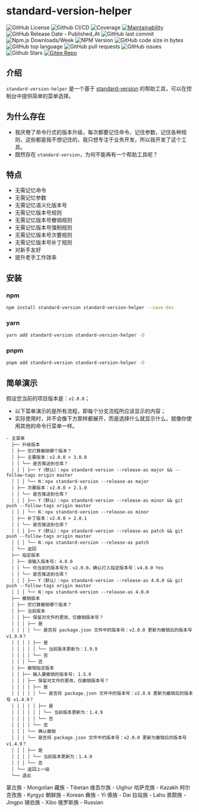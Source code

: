 # standard-version-helper

![GitHub License](https://img.shields.io/github/license/kwooshung/standard-version-helper?labelColor=272e3b&color=165dff)
![Github CI/CD](https://github.com/kwooshung/standard-version-helper/actions/workflows/ci.yml/badge.svg)
![Coverage](https://img.shields.io/coveralls/github/kwooshung/standard-version-helper?color=165dff)
[![Maintainability](https://api.codeclimate.com/v1/badges/325d0881b1ca19165d35/maintainability)](https://codeclimate.com/github/kwooshung/standard-version-helper/maintainability)
![GitHub Release Date - Published_At](https://img.shields.io/github/release-date/kwooshung/standard-version-helper?labelColor=165dff272e3b&color=00b42A&logo=github)
![GitHub last commit](https://img.shields.io/github/last-commit/kwooshung/standard-version-helper?color=165dff)
![Npm.js Downloads/Week](https://img.shields.io/npm/dw/%40kwooshung%2Fstandard-version-helper?labelColor=165dff272e3b&color=165dff&logo=npm)
![NPM Version](https://img.shields.io/npm/v/@kwooshung/standard-version-helper?color=165dff)
![GitHub code size in bytes](https://img.shields.io/github/languages/code-size/kwooshung/standard-version-helper?color=165dff)
![GitHub top language](https://img.shields.io/github/languages/top/kwooshung/standard-version-helper?color=165dff)
![GitHub pull requests](https://img.shields.io/github/issues-pr/kwooshung/standard-version-helper?color=165dff)
![GitHub issues](https://img.shields.io/github/issues/kwooshung/standard-version-helper?color=165dff)
![Github Stars](https://img.shields.io/github/stars/kwooshung/standard-version-helper?labelColor=272e3b&color=165dff)
[![Gitee Repo](https://img.shields.io/badge/Gitee-standard--version--helper-165dff?logo=gitee)](https://gitee.com/kwooshung/standard-version-helper)

## 介绍

`standard-version-helper` 是一个基于 [standard-version](https://github.com/conventional-changelog/standard-version/) 的帮助工具，可以在控制台中提供简单的菜单选择。

## 为什么存在

- 我厌倦了命令行式的版本升级，每次都要记住命令，记住参数，记住各种规则，这些都是我不想记住的，我只想专注于业务开发，所以我开发了这个工具。
- 既然存在 `standard-version`，为何不能再有一个帮助工具呢？

## 特点

- 无需记忆命令
- 无需记忆参数
- 无需记忆语义化版本号
- 无需记忆版本号规则
- 无需记忆版本号撤销规则
- 无需记忆版本号强制规则
- 无需记忆版本号次要规则
- 无需记忆版本号补丁规则
- 对新手友好
- 提升老手工作效率

## 安装

### npm

```bash
npm install standard-version standard-version-helper --save-dev
```

### yarn

```bash
yarn add standard-version standard-version-helper -D
```

### pnpm

```bash
pnpm add standard-version standard-version-helper -D
```

## 简单演示

假设您当前的项目版本是：`v2.0.0`；

- 以下菜单演示的是所有流程，即每个分支流程所应该显示的内容；
- 实际使用时，并不会像下方那样都展开，而是选择什么就显示什么，就像你使用其他的命令行菜单一样。

```
- 主菜单
  ├── 升级版本
  │ ├── 您打算撤销哪个版本？
  │ ├── 主要版本：v2.0.0 > 3.0.0
  │ │ └── 是否推送到仓库？
  │ │ │ ├── Y（默认）：npx standard-version --release-as major && --follow-tags origin master
  │ │ │ └── N：npx standard-version --release-as major
  │ ├── 次要版本：v2.0.0 > 2.1.0
  │ │ └── 是否推送到仓库？
  │ │ │ ├── Y（默认）：npx standard-version --release-as minor && git push --follow-tags origin master
  │ │ │ └── N：npx standard-version --release-as minor
  │ ├── 补丁版本：v2.0.0 > 2.0.1
  │ │ └── 是否推送到仓库？
  │ │ │ ├── Y（默认）：npx standard-version --release-as patch && git push --follow-tags origin master
  │ │ │ └── N：npx standard-version --release-as patch
  │ └── 返回
  ├── 指定版本
  │ ├── 请输入版本号: 4.0.0
  │ │ └── 你当前的版本号为：v2.0.0，确认打入指定版本号：v4.0.0 Yes
  │ │ └── 是否推送到仓库？
  │ │ │ ├── Y（默认）：npx standard-version --release-as 4.0.0 && git push --follow-tags origin master
  │ │ │ └── N：npx standard-version --release-as 4.0.0
  ├── 撤销版本
  │ ├── 您打算撤销哪个版本？
  │ ├── 当前版本
  │ │ ├── 保留对文件的更改，仅撤销版本号？
  │ │ │ ├── 是
  │ │ │ │ └── 是否将 package.json 文件中的版本号：v2.0.0 更新为撤销后的版本号 v1.9.9？
  │ │ │ │ ├── 是
  │ │ │ │ │ └── 当前版本更新为：1.9.9
  │ │ │ │ └── 否
  │ │ │ └── 否
  │ ├── 撤销指定版本
  │ │ ├── 输入要撤销的版本号: 1.5.0
  │ │ │ ├── 保留对文件的更改，仅撤销版本号？
  │ │ │ │ ├── 是
  │ │ │ │ │ └── 是否将 package.json 文件中的版本号：v2.0.0 更新为撤销后的版本号 v1.4.9？
  │ │ │ │ │ ├── 是
  │ │ │ │ │ │ └── 当前版本更新为：1.4.9
  │ │ │ │ │ └── 否
  │ │ │ │ └── 否
  │ │ │ └── 确认撤销
  │ │ │ └── 是否将 package.json 文件中的版本号：v2.0.0 更新为撤销后的版本号 v1.4.9？
  │ │ │ ├── 是
  │ │ │ │ └── 当前版本更新为：1.4.9
  │ │ │ └── 否
  │ └── 返回上一级
  └── 退出
```

蒙古族 - Mongolian
藏族 - Tibetan
维吾尔族 - Uighur
哈萨克族 - Kazakh
柯尔克孜族 - Kyrgyz
朝鲜族 - Korean
彝族 - Yi
傣族 - Dai
拉祜族 - Lahu
景颇族 - Jingpo
锡伯族 - Xibo
俄罗斯族 - Russian
